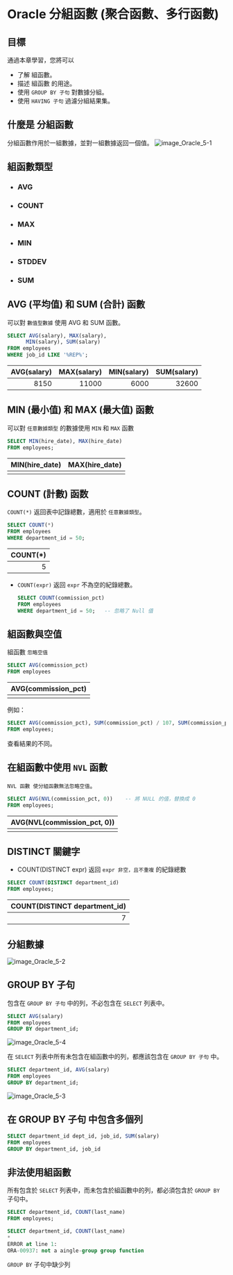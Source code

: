 # Oracle 分組函數 (聚合函數、多行函數)

## 目標
  通過本章學習，您將可以
  - 了解 組函數。
  - 描述 組函數 的用途。
  - 使用 `GROUP BY 子句` 對數據分組。
  - 使用 `HAVING 子句` 過濾分組結果集。

## 什麼是 分組函數
  分組函數作用於一組數據，並對一組數據返回一個值。
  ![image_Oracle_5-1](./image_Oracle_5-1.png)

## 組函數類型
  - ### AVG
  - ### COUNT
  - ### MAX
  - ### MIN
  - ### STDDEV
  - ### SUM

## AVG (平均值) 和 SUM (合計) 函數
  可以對 `數值型數據` 使用 AVG 和 SUM 函數。

  ```sql
  SELECT AVG(salary), MAX(salary),
        MIN(salary), SUM(salary)
  FROM employees
  WHERE job_id LIKE '%REP%';
  ```

  | AVG(salary) | MAX(salary) | MIN(salary) | SUM(salary) |
  |------------:|------------:|------------:|------------:|
  |        8150 |       11000 |        6000 |       32600 |

## MIN (最小值) 和 MAX (最大值) 函數
  可以對 `任意數據類型` 的數據使用 `MIN` 和 `MAX` 函數
  
  ```sql
  SELECT MIN(hire_date), MAX(hire_date)
  FROM employees;
  ```

  |MIN(hire_date)|MAX(hire_date)|
  |---:|---:|
  |||

## COUNT (計數) 函数
  `COUNT(*)` 返回表中記錄總數，適用於 `任意數據類型`。

  ```sql
  SELECT COUNT(*)
  FROM employees
  WHERE department_id = 50;
  ```

  | COUNT(*) |
  |---------:|
  |        5 |

  - `COUNT(expr)` 返回 `expr` 不為空的紀錄總數。
    ```sql
    SELECT COUNT(commission_pct)
    FROM employees
    WHERE department_id = 50;   -- 忽略了 Null 值
    ```


## 組函數與空值
  組函數 `忽略空值`

  ```sql
  SELECT AVG(commission_pct)
  FROM employees
  ```

  |AVG(commission_pct)|
  |---:|
  ||

  例如：
  ```sql
  SELECT AVG(commission_pct), SUM(commission_pct) / 107, SUM(commission_pct) / COUNT(commission_pct)
  FROM employees;
  ```
  查看結果的不同。

## 在組函數中使用 `NVL` 函數
  `NVL 函數 使分組函數無法忽略空值`。

  ```sql
  SELECT AVG(NVL(commission_pct, 0))    -- 將 NULL 的值，替換成 0
  FROM employees;
  ```

  |AVG(NVL(commission_pct, 0)) |
  |---:|
  ||

## DISTINCT 關鍵字
  - COUNT(DISTINCT expr) 返回 `expr 非空，且不重複` 的紀錄總數

  ```sql
  SELECT COUNT(DISTINCT department_id)
  FROM employees;
  ```

  | COUNT(DISTINCT department_id) |
  |------------------------------:|
  |                             7 |

## 分組數據
  ![image_Oracle_5-2](./image_Oracle_5-2.png)

## GROUP BY 子句
  包含在 `GROUP BY 子句` 中的列，不必包含在 `SELECT` 列表中。

  ```SQL
  SELECT AVG(salary)
  FROM employees
  GROUP BY department_id;
  ```

  ![image_Oracle_5-4](./image_Oracle_5-4.png)

  在 `SELECT` 列表中所有未包含在組函數中的列，都應該包含在 `GROUP BY 子句` 中。
  
  ```sql
  SELECT department_id, AVG(salary)
  FROM employees
  GROUP BY department_id;
  ```

  ![image_Oracle_5-3](./image_Oracle_5-3.png)

## 在 GROUP BY 子句 中包含多個列
  ```sql
  SELECT department_id dept_id, job_id, SUM(salary)
  FROM employees
  GROUP BY department_id, job_id
  ```

## 非法使用組函數
  所有包含於 `SELECT` 列表中，而未包含於組函數中的列，都必須包含於 `GROUP BY` 子句中。

  ```sql
  SELECT department_id, COUNT(last_name)
  FROM employees;
  ```

  ```sql
  SELECT department_id, COUNT(last_name)
  *
  ERROR at line 1:
  ORA-00937: not a aingle-group group function
  ```

  `GROUP BY` 子句中缺少列